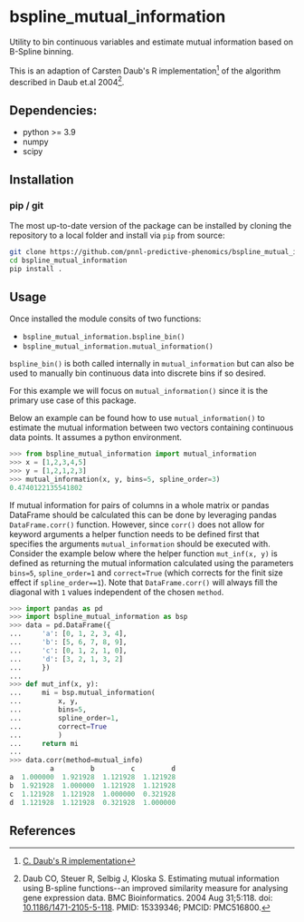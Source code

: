 # bspline_mutual_information

Utility to bin continuous variables and estimate mutual information based on B-Spline binning.

This is an adaption of Carsten Daub's R implementation[^1] of the algorithm described in Daub et.al 2004[^2].

## Dependencies:
- python >= 3.9
- numpy
- scipy

## Installation

### pip / git
The most up-to-date version of the package can be installed by cloning the repository to a local folder and install via `pip` from source:
```sh
git clone https://github.com/pnnl-predictive-phenomics/bspline_mutual_information.git
cd bspline_mutual_information
pip install .
```

## Usage
Once installed the module consits of two functions:
- `bspline_mutual_information.bspline_bin()`
- `bspline_mutual_information.mutual_information()`

`bspline_bin()` is both called internally in `mutual_information` but can also be used to manually bin continuous data into discrete bins if so desired.

For this example we will focus on `mutual_information()` since it is the primary use case of this package.

Below an example can be found how to use `mutual_information()` to estimate the mutual information between two vectors containing continuous data points. It assumes a python environment.

```python
>>> from bspline_mutual_information import mutual_information
>>> x = [1,2,3,4,5]
>>> y = [1,2,1,2,3]
>>> mutual_information(x, y, bins=5, spline_order=3)
0.4740122135541802
```

If mutual information for pairs of columns in a whole matrix or pandas DataFrame should be calculated this can be done by leveraging pandas `DataFrame.corr()` function. However, since `corr()` does not allow for keyword arguments a helper function needs to be defined first that specifies the arguments `mutual_information` should be executed with. Consider the example below where the helper function `mut_inf(x, y)` is defined as returning the mutual information calculated using the parameters `bins=5`, `spline_order=1` and `correct=True` (which corrects for the finit size effect if `spline_order==1`). Note that `DataFrame.corr()` will always fill the diagonal with `1` values independent of the chosen `method`.

```python
>>> import pandas as pd
>>> import bspline_mutual_information as bsp
>>> data = pd.DataFrame({
...     'a': [0, 1, 2, 3, 4],
...     'b': [5, 6, 7, 8, 9],
...     'c': [0, 1, 2, 1, 0],
...     'd': [3, 2, 1, 3, 2]
...     })
...
>>> def mut_inf(x, y):
...     mi = bsp.mutual_information(
...         x, y,
...         bins=5,
...         spline_order=1,
...         correct=True
...         )
...     return mi
...
>>> data.corr(method=mutual_info)
          a         b         c         d
a  1.000000  1.921928  1.121928  1.121928
b  1.921928  1.000000  1.121928  1.121928
c  1.121928  1.121928  1.000000  0.321928
d  1.121928  1.121928  0.321928  1.000000
```

## References

[^1]: [C. Daub's R implementation](https://gitlab.com/daub-lab/mutual_information)

[^2]: Daub CO, Steuer R, Selbig J, Kloska S. Estimating mutual information using B-spline functions--an improved similarity measure for analysing gene expression data. BMC Bioinformatics. 2004 Aug 31;5:118. doi: [10.1186/1471-2105-5-118](https://doi.org/10.1186/1471-2105-5-118). PMID: 15339346; PMCID: PMC516800.